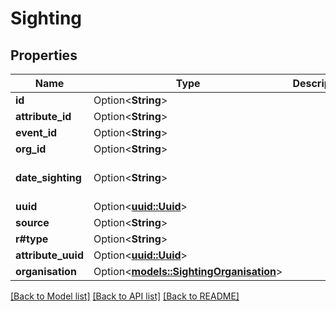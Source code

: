 # Sighting

## Properties

Name | Type | Description | Notes
------------ | ------------- | ------------- | -------------
**id** | Option<**String**> |  | [optional]
**attribute_id** | Option<**String**> |  | [optional]
**event_id** | Option<**String**> |  | [optional]
**org_id** | Option<**String**> |  | [optional]
**date_sighting** | Option<**String**> |  | [optional][default to 0]
**uuid** | Option<[**uuid::Uuid**](uuid::Uuid.md)> |  | [optional]
**source** | Option<**String**> |  | [optional]
**r#type** | Option<**String**> |  | [optional]
**attribute_uuid** | Option<[**uuid::Uuid**](uuid::Uuid.md)> |  | [optional]
**organisation** | Option<[**models::SightingOrganisation**](Sighting_Organisation.md)> |  | [optional]

[[Back to Model list]](../README.md#documentation-for-models) [[Back to API list]](../README.md#documentation-for-api-endpoints) [[Back to README]](../README.md)


